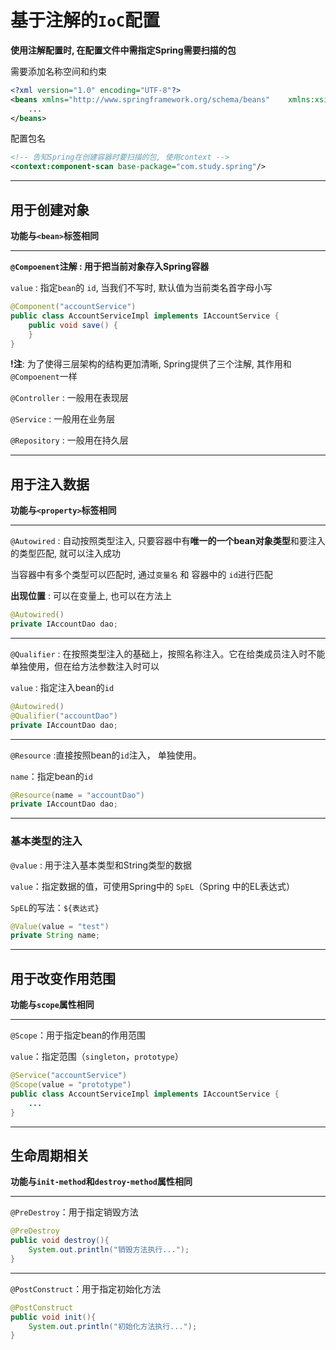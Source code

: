 # 基于注解的`IoC`配置

**使用注解配置时, 在配置文件中需指定Spring需要扫描的包**

需要添加名称空间和约束

```xml
<?xml version="1.0" encoding="UTF-8"?>
<beans xmlns="http://www.springframework.org/schema/beans"    xmlns:xsi="http://www.w3.org/2001/XMLSchema-instance"    xmlns:context="http://www.springframework.org/schema/context"    xsi:schemaLocation="http://www.springframework.org/schema/beans        https://www.springframework.org/schema/beans/spring-beans.xsd        http://www.springframework.org/schema/context        https://www.springframework.org/schema/context/spring-context.xsd">     <context:annotation-config/> 
    ...
</beans>
```

配置包名

```xml
<!-- 告知Spring在创建容器时要扫描的包, 使用context -->
<context:component-scan base-package="com.study.spring"/>
```

***



## 用于创建对象

**功能与`<bean>`标签相同**

---

**`@Compoenent`注解 : 用于把当前对象存入Spring容器**

`value` : 指定`bean`的 `id`, 当我们不写时, 默认值为当前类名首字母小写

```java
@Component("accountService")
public class AccountServiceImpl implements IAccountService {
    public void save() {
    }
}
```

**!注**: 为了使得三层架构的结构更加清晰, Spring提供了三个注解, 其作用和`@Compoenent`一样

`@Controller` : 一般用在表现层

`@Service` : 一般用在业务层

`@Repository` : 一般用在持久层

***



## 用于注入数据

**功能与`<property>`标签相同**

***

`@Autowired` : 自动按照类型注入, 只要容器中有**唯一的一个bean对象类型**和要注入的类型匹配, 就可以注入成功

当容器中有多个类型可以匹配时, 通过`变量名` 和 容器中的 `id`进行匹配

**出现位置** : 可以在变量上, 也可以在方法上

```java
@Autowired()
private IAccountDao dao;
```

---

`@Qualifier` : 在按照类型注入的基础上，按照名称注入。它在给类成员注入时不能单独使用，但在给方法参数注入时可以

`value` : 指定注入bean的`id`

```java
@Autowired()
@Qualifier("accountDao")
private IAccountDao dao;
```

---

`@Resource` :直接按照bean的`id`注入， 单独使用。

`name`：指定bean的`id`

```java
@Resource(name = "accountDao")
private IAccountDao dao;
```

---



### 基本类型的注入

`@value` : 用于注入基本类型和String类型的数据

`value`：指定数据的值，可使用Spring中的 `SpEL`（Spring 中的EL表达式）

`SpEL`的写法：`${表达式}`

```java
@Value(value = "test")
private String name;
```

***



## 用于改变作用范围

**功能与`scope`属性相同**

***

`@Scope`：用于指定bean的作用范围

`value`：指定范围（`singleton`，`prototype`）

```java
@Service("accountService")
@Scope(value = "prototype")
public class AccountServiceImpl implements IAccountService { 
    ... 
}
```

***



## 生命周期相关

**功能与`init-method`和`destroy-method`属性相同**

---

`@PreDestroy`：用于指定销毁方法

```java
@PreDestroy
public void destroy(){
	System.out.println("销毁方法执行...");
}
```

---

`@PostConstruct`：用于指定初始化方法

```java
@PostConstruct
public void init(){
    System.out.println("初始化方法执行...");
}
```